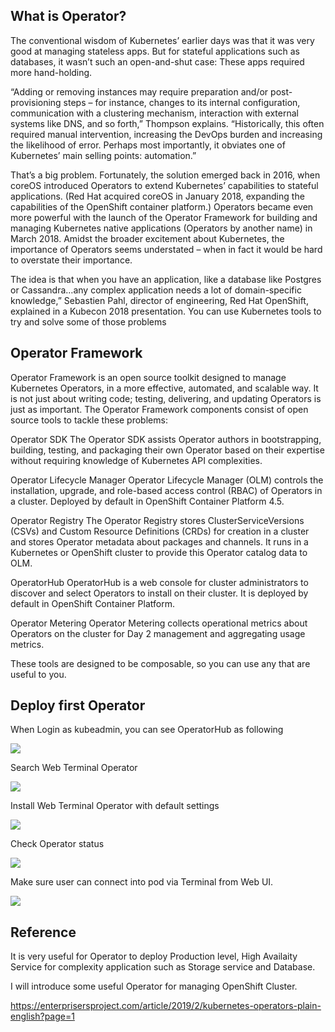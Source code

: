 

What is Operator?
-----------------


The conventional wisdom of Kubernetes’ earlier days was that it was very good at managing stateless apps. 
But for stateful applications such as databases, it wasn’t such an open-and-shut case: These apps required more hand-holding.

“Adding or removing instances may require preparation and/or post-provisioning steps – for instance, changes to its internal configuration, communication with a clustering mechanism, interaction with external systems like DNS, and so forth,” Thompson explains. “Historically, this often required manual intervention, increasing the DevOps burden and increasing the likelihood of error. Perhaps most importantly, it obviates one of Kubernetes’ main selling points: automation.”

That’s a big problem. Fortunately, the solution emerged back in 2016, when coreOS introduced Operators to extend Kubernetes’ capabilities to stateful applications. (Red Hat acquired coreOS in January 2018, expanding the capabilities of the OpenShift container platform.) Operators became even more powerful with the launch of the Operator Framework for building and managing Kubernetes native applications (Operators by another name) in March 2018. Amidst the broader excitement about Kubernetes, the importance of Operators seems understated – when in fact it would be hard to overstate their importance.


The idea is that when you have an application, like a database like Postgres or Cassandra…any complex application needs a lot of domain-specific knowledge,” Sebastien Pahl, director of engineering, Red Hat OpenShift, explained in a Kubecon 2018 presentation. You can use Kubernetes tools to try and solve some of those problems



Operator Framework
------------------
Operator Framework is an open source toolkit designed to manage Kubernetes Operators, in a more effective, automated, and scalable way.  It is not just about writing code; testing, delivering, and updating Operators is just as important. The Operator Framework components consist of open source tools to tackle these problems:

Operator SDK
The Operator SDK assists Operator authors in bootstrapping, building, testing, and packaging their own Operator based on their expertise without requiring knowledge of Kubernetes API complexities.

Operator Lifecycle Manager
Operator Lifecycle Manager (OLM) controls the installation, upgrade, and role-based access control (RBAC) of Operators in a cluster. Deployed by default in OpenShift Container Platform 4.5.

Operator Registry
The Operator Registry stores ClusterServiceVersions (CSVs) and Custom Resource Definitions (CRDs) for creation in a cluster and stores Operator metadata about packages and channels. It runs in a Kubernetes or OpenShift cluster to provide this Operator catalog data to OLM.

OperatorHub
OperatorHub is a web console for cluster administrators to discover and select Operators to install on their cluster. It is deployed by default in OpenShift Container Platform.

Operator Metering
Operator Metering collects operational metrics about Operators on the cluster for Day 2 management and aggregating usage metrics.

These tools are designed to be composable, so you can use any that are useful to you.



Deploy first Operator
---------------------


When Login as kubeadmin, you can see OperatorHub as following

![](images/Operator/1.png)

Search Web Terminal Operator

![](images/Operator/2.png)

Install Web Terminal Operator with default settings

![](images/Operator/3.png)

Check Operator status

![](images/Operator/4.png)

Make sure user can connect into pod via Terminal from Web UI.

![](images/Operator/5.png)

Reference
--------

It is very useful for Operator to deploy Production level, High Availaity Service for complexity application such as Storage service and Database.

I will introduce some useful Operator for managing OpenShift Cluster.

https://enterprisersproject.com/article/2019/2/kubernetes-operators-plain-english?page=1